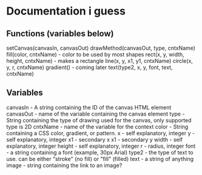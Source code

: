 # Documentation i guess
## Functions (variables below)
setCanvas(canvasIn, canvasOut)
drawMethod(canvasOut, type, cntxName)
fill(color, cntxName) - color to be used by most shapes
rect(x, y, width, height, cntxName) - makes a rectangle
line(x, y, x1, y1, cntxName)
circle(x, y, r, cntxName)
gradient() - coming later
text(type2, x, y, font, text, cntxName)
## Variables
canvasIn - A string containing the ID of the canvas HTML element
canvasOut - name of the variable containing the canvas element
type - String containing the type of drawing used for the canvas, only supported type is 2D
cntxName - name of the variable for the context
color - String containing a CSS color, gradient, or pattern.
x - self explanatory, integer
y - self explanatory, integer
x1 - secondary x
x1 - secondary y
width - self explanatory, integer
height - self explanatory, integer
r - radius, integer
font - a string containing a font (example, 30px Arial)
type2 - the type of text to use. can be either "stroke" (no fill) or "fill" (filled)
text - a string of anything
image - string containing the link to an image?

